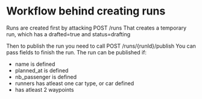 # Workflow behind creating runs

Runs are created first by attacking POST /runs
That creates a temporary run, which has a drafted=true and status=drafting

Then to publish the run you need to call POST /runs/{runId}/publish
You can pass fields to finish the run. The run can be published if:
- name is defined
- planned_at is defined
- nb_passenger is defined
- runners has atleast one car type, or car defined
- has atleast 2 waypoints

